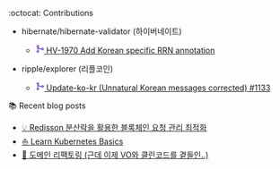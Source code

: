 <div align="center">
</div>

:octocat: Contributions
- hibernate/hibernate-validator (하이버네이트)
  - [<img src="icons/github-icon.svg" width="16" height="16" alt="Merged"> HV-1970 Add Korean specific RRN annotation](https://github.com/hibernate/hibernate-validator/pull/1338)

- ripple/explorer (리플코인)
  - [<img src="icons/github-icon.svg" width="16" height="16" alt="Merged"> Update-ko-kr (Unnatural Korean messages corrected) #1133](https://github.com/ripple/explorer/pull/1133)

:books: Recent blog posts
- [💡 Redisson 분산락을 활용한 블록체인 요청 관리 최적화](https://www.ing9990.com/19a07a09-52aa-807b-a6dd-e6331f8533e6)
- [⛵ Learn Kubernetes Basics](https://www.ing9990.com/contents/tech/kubernetes)
- [🧹 도메인 리팩토링 (근데 이제 VO와 클린코드를 곁들인..)](https://www.ing9990.com/51c1b8f2-2cad-42e8-845f-604841f31d60)
